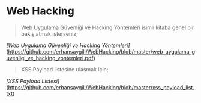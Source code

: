 # Web Hacking

> Web Uygulama Güvenliği ve Hacking Yöntemleri isimli kitaba genel bir bakış atmak isterseniz;

_[Web Uygulama Güvenliği ve Hacking Yöntemleri]_(https://github.com/erhansaygili/WebHacking/blob/master/web_uygulama_guvenligi_ve_hacking_yontemleri.pdf) 

> XSS Payload listesine ulaşmak için;

_[XSS Payload Listesi]_(https://github.com/erhansaygili/WebHacking/blob/master/xss_payload_list.txt)
